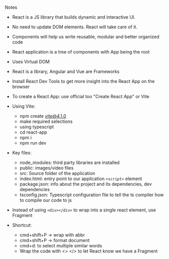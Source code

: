 Notes

- React is a JS library that builds dynamic and interactive UI.
- No need to update DOM elements. React will take care of it.
- Components will help us write reusable, modular and better organized code
- React application is a tree of components with App being the root
- Uses Virtual DOM
- React is a library, Angular and Vue are Frameworks
- Install React Dev Tools to get more insight into the React App on the browser

- To create a React App: use official too "Create React App" or Vite
- Using Vite:
  - npm create vite@4.1.0
  - make required selections
  - using typescript
  - cd react-app
  - npm i
  - npm run dev
- Key files:

  - node_modules: third party libraries are installed
  - public: images/video files
  - src: Source folder of the application
  - index.html: entry point to our application `<script>` element
  - package.json: info about the project and its dependencies, dev dependencies
  - tsconfig.json: Typescript configuration file to tell the ts compiler how to compile our code to js

- Instead of using `<div></div>` to wrap into a single react element, use Fragment

- Shortcut:
  - cmd+shift+P -> wrap with abbr
  - cmd+shift+P -> format document
  - cmd+d: to select multiple similar words
  - Wrap the code with <> </> to let React know we have a Fragment
